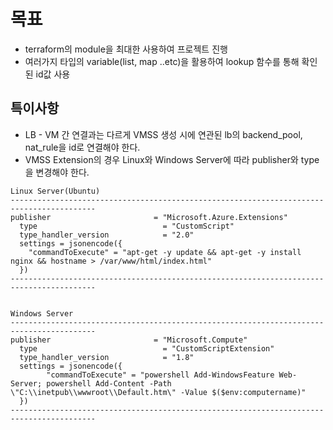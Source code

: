 
# 목표
- terraform의 module을 최대한 사용하여 프로젝트 진행
- 여러가지 타입의 variable(list, map ..etc)을 활용하여 lookup 함수를 통해 확인된 id값 사용
   
## 특이사항
- LB - VM 간 연결과는 다르게 VMSS 생성 시에 연관된 lb의 backend_pool, nat_rule을 id로 연결해야 한다.
- VMSS Extension의 경우 Linux와 Windows Server에 따라 publisher와 type을 변경해야 한다.

```
Linux Server(Ubuntu)
-----------------------------------------------------------------------------------------
publisher                       = "Microsoft.Azure.Extensions"
  type                            = "CustomScript"
  type_handler_version            = "2.0"
  settings = jsonencode({
    "commandToExecute" = "apt-get -y update && apt-get -y install nginx && hostname > /var/www/html/index.html"
  })
-----------------------------------------------------------------------------------------
   
   
Windows Server
-----------------------------------------------------------------------------------------
publisher                       = "Microsoft.Compute"
  type                            = "CustomScriptExtension"
  type_handler_version            = "1.8"
  settings = jsonencode({
        "commandToExecute" = "powershell Add-WindowsFeature Web-Server; powershell Add-Content -Path \"C:\\inetpub\\wwwroot\\Default.htm\" -Value $($env:computername)"
  })
-----------------------------------------------------------------------------------------
```
